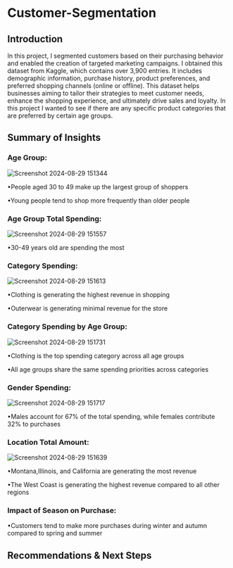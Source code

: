 # Customer-Segmentation
<h2>Introduction</h2>

In this project, I segmented customers based on their purchasing behavior and enabled the creation of targeted marketing campaigns. I obtained this dataset from Kaggle, which contains over 3,900 entries. It includes demographic information, purchase history, product preferences, and preferred shopping channels (online or offline). This dataset helps businesses aiming to tailor their strategies to meet customer needs, enhance the shopping experience, and ultimately drive sales and loyalty. In this project I wanted to see if there are any specific product categories that are preferred by certain age groups.
<h2>Summary of Insights</h2>

<h3>Age Group:</h3>

![Screenshot 2024-08-29 151344](https://github.com/user-attachments/assets/344522ed-3425-48eb-9802-770a499b111b)

<p>•People aged 30 to 49 make up the largest group of shoppers
   
  •Young people tend to shop more frequently than older people</p>

<h3>Age Group Total Spending: </h3> 

![Screenshot 2024-08-29 151557](https://github.com/user-attachments/assets/213708cc-4e9c-4f7b-bbe0-52a95854ff7e)

<p>•30-49 years old are spending the most  </p>

<h3>Category Spending:</h3>

![Screenshot 2024-08-29 151613](https://github.com/user-attachments/assets/b11d109d-325e-419e-afdc-c28d3ac13b58)
<p>•Clothing is generating the highest revenue in shopping
   
  •Outerwear is generating minimal revenue for the store</p>

<h3>Category Spending by Age Group:</h3>

![Screenshot 2024-08-29 151731](https://github.com/user-attachments/assets/9e4430a1-8819-46f6-b921-7a6918ba6d84)
<p>•Clothing is the top spending category across all age groups
 
  •All age groups share the same spending priorities across categories</p> 

<h3>Gender Spending: </h3> 

![Screenshot 2024-08-29 151717](https://github.com/user-attachments/assets/3aa87421-a66e-427c-b6d0-aa66bd43a70e)
<p>•Males account for 67% of the total spending, while females contribute 32% to purchases</p>

<h3>Location Total Amount: </h3> 

![Screenshot 2024-08-29 151639](https://github.com/user-attachments/assets/7844b15b-891d-4714-ba3f-5ceaef86fb99)
<p>•Montana,Illinois, and California are generating the most revenue
   
  •The West Coast is generating the highest revenue compared to all other regions  </p>

<h3>Impact of Season on Purchase: </h3> 


<p>•Customers tend to make more purchases during winter and autumn compared to spring and summer</p>
  
<h2>Recommendations & Next Steps</h2>


